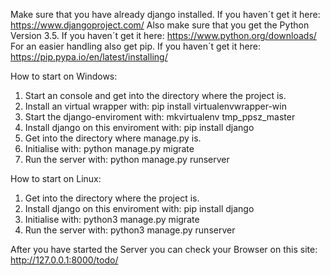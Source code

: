 Make sure that you have already django installed. If you haven´t get it here: https://www.djangoproject.com/
Also make sure that you get the Python Version 3.5. If you haven´t get it here: https://www.python.org/downloads/
For an easier handling also get pip. If you haven´t get it here: https://pip.pypa.io/en/latest/installing/

How to start on Windows:
1. Start an console and get into the directory where the project is.
2. Install an virtual wrapper with: pip install virtualenvwrapper-win
3. Start the django-enviroment with: mkvirtualenv tmp_ppsz_master
4. Install django on this enviroment with: pip install django
5. Get into the directory where manage.py is.
6. Initialise with: python manage.py migrate
7. Run the server with: python manage.py runserver

How to start on Linux:
1. Get into the directory where the project is.
2. Install django on this enviroment with: pip install django
3. Initialise with: python3 manage.py migrate
4. Run the server with: python3 manage.py runserver

After you have started the Server you can check your Browser on this site: http://127.0.0.1:8000/todo/
